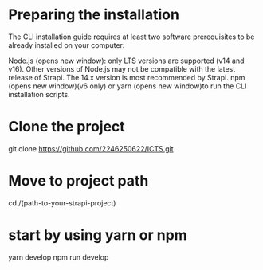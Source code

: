 # Preparing the installation
The CLI installation guide requires at least two software prerequisites to be already installed on your computer:

Node.js (opens new window): only LTS versions are supported (v14 and v16). Other versions of Node.js may not be compatible with the latest release of Strapi. The 14.x version is most recommended by Strapi.
npm (opens new window)(v6 only) or yarn (opens new window)to run the CLI installation scripts.


# Clone the project
git clone https://github.com/2246250622/ICTS.git

# Move to project path
cd /(path-to-your-strapi-project)
  

# start by using yarn or npm
yarn develop
npm run develop
